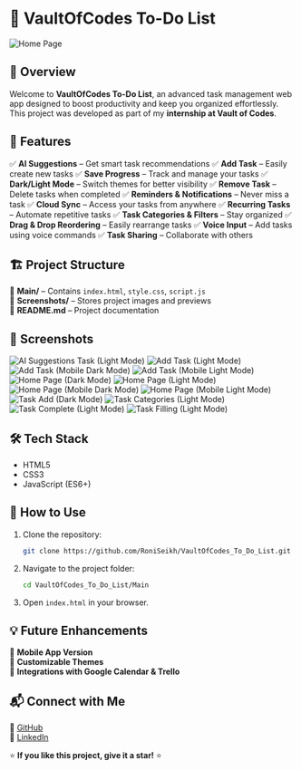 
# 📌 VaultOfCodes To-Do List

![Home Page](Screenshots/home.png)

## 🚀 Overview
Welcome to **VaultOfCodes To-Do List**, an advanced task management web app designed to boost productivity and keep you organized effortlessly. This project was developed as part of my **internship at Vault of Codes**. 

## 🌟 Features
✅ **AI Suggestions** – Get smart task recommendations
✅ **Add Task** – Easily create new tasks
✅ **Save Progress** – Track and manage your tasks
✅ **Dark/Light Mode** – Switch themes for better visibility
✅ **Remove Task** – Delete tasks when completed
✅ **Reminders & Notifications** – Never miss a task
✅ **Cloud Sync** – Access your tasks from anywhere
✅ **Recurring Tasks** – Automate repetitive tasks
✅ **Task Categories & Filters** – Stay organized
✅ **Drag & Drop Reordering** – Easily rearrange tasks
✅ **Voice Input** – Add tasks using voice commands
✅ **Task Sharing** – Collaborate with others

## 🏗️ Project Structure
📂 **Main/** – Contains `index.html`, `style.css`, `script.js`  
📂 **Screenshots/** – Stores project images and previews  
📄 **README.md** – Project documentation

## 📸 Screenshots
![AI Suggestions Task (Light Mode)](https://github.com/Roni-Seikh/VaultOfCodes-To_Do_List/blob/main/Screenshots/AI%20Suggesions%20Task%20Light%20Mode.png)
![Add Task (Light Mode)](https://github.com/Roni-Seikh/VaultOfCodes-To_Do_List/blob/main/Screenshots/Add%20Task%20Light%20Mode.png)
![Add Task (Mobile Dark Mode)](https://github.com/Roni-Seikh/VaultOfCodes-To_Do_List/blob/main/Screenshots/Add%20Task%20Mobile%20Dark%20Mode.png)
![Add Task (Mobile Light Mode)](https://github.com/Roni-Seikh/VaultOfCodes-To_Do_List/blob/main/Screenshots/Add%20Task%20mobile%20Light%20Mode.png)
![Home Page (Dark Mode)](https://github.com/Roni-Seikh/VaultOfCodes-To_Do_List/blob/main/Screenshots/Home%20Page%20Dark%20Mode.png)
![Home Page (Light Mode)](https://github.com/Roni-Seikh/VaultOfCodes-To_Do_List/blob/main/Screenshots/Home%20Page%20Light%20Mode.png)
![Home Page (Mobile Dark Mode)](https://github.com/Roni-Seikh/VaultOfCodes-To_Do_List/blob/main/Screenshots/Home%20Page%20Mobile%20Dark%20Mode.png)
![Home Page (Mobile Light Mode)](https://github.com/Roni-Seikh/VaultOfCodes-To_Do_List/blob/main/Screenshots/Home%20Page%20Mobile%20Light%20Mode.png)
![Task Add (Dark Mode)](https://github.com/Roni-Seikh/VaultOfCodes-To_Do_List/blob/main/Screenshots/Task%20Add%20Dark%20Mode.png)
![Task Categories (Light Mode)](https://github.com/Roni-Seikh/VaultOfCodes-To_Do_List/blob/main/Screenshots/Task%20Categories%20Light%20Mode.png)
![Task Complete (Light Mode)](https://github.com/Roni-Seikh/VaultOfCodes-To_Do_List/blob/main/Screenshots/Task%20Complete%20Light%20Mode.png)
![Task Filling (Light Mode)](https://github.com/Roni-Seikh/VaultOfCodes-To_Do_List/blob/main/Screenshots/Task%20Filling%20Light%20Mode.png)

## 🛠️ Tech Stack
- HTML5
- CSS3
- JavaScript (ES6+)

## 🎯 How to Use
1. Clone the repository:
   ```sh
   git clone https://github.com/RoniSeikh/VaultOfCodes_To_Do_List.git
   ```
2. Navigate to the project folder:
   ```sh
   cd VaultOfCodes_To_Do_List/Main
   ```
3. Open `index.html` in your browser.

## 💡 Future Enhancements
🔹 **Mobile App Version**  
🔹 **Customizable Themes**  
🔹 **Integrations with Google Calendar & Trello**  

## 📬 Connect with Me
🔗 [GitHub](https://github.com/RoniSeikh)  
🔗 [LinkedIn](https://www.linkedin.com/in/roni-seikh/)  

⭐ **If you like this project, give it a star!** ⭐

